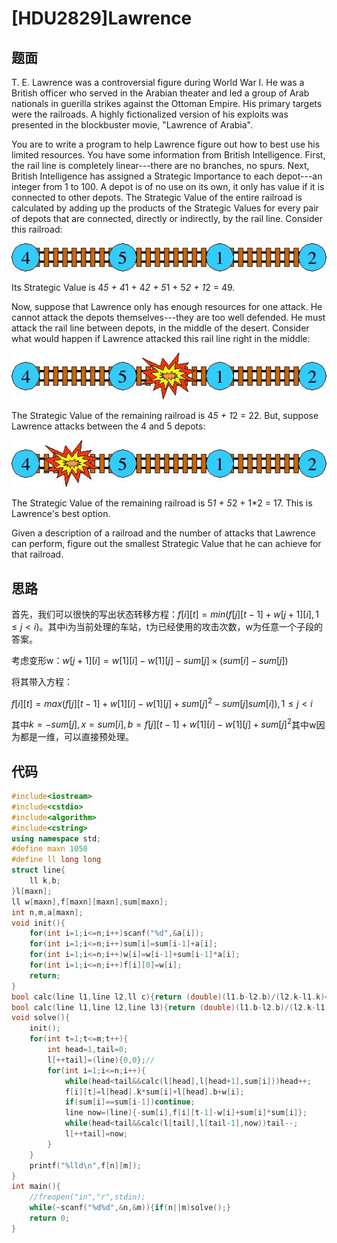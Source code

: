 # [HDU2829]Lawrence

## 题面

  T. E. Lawrence was a controversial figure during World War I. He was a British officer who served in the Arabian theater and led a group of Arab nationals in guerilla strikes against the Ottoman Empire. His primary targets were the railroads. A highly fictionalized version of his exploits was presented in the blockbuster movie, "Lawrence of Arabia".

You are to write a program to help Lawrence figure out how to best use his limited resources. You have some information from British Intelligence. First, the rail line is completely linear---there are no branches, no spurs. Next, British Intelligence has assigned a Strategic Importance to each depot---an integer from 1 to 100. A depot is of no use on its own, it only has value if it is connected to other depots. The Strategic Value of the entire railroad is calculated by adding up the products of the Strategic Values for every pair of depots that are connected, directly or indirectly, by the rail line. Consider this railroad:    

![2829-1](pic/2829-1.jpg)

Its Strategic Value is 4*5 + 4*1 + 4*2 + 5*1 + 5*2 + 1*2 = 49.

Now, suppose that Lawrence only has enough resources for one attack. He cannot attack the depots themselves---they are too well defended. He must attack the rail line between depots, in the middle of the desert. Consider what would happen if Lawrence attacked this rail line right in the middle:  

![2829-2](pic/2829-2.jpg)

The Strategic Value of the remaining railroad is 4*5 + 1*2 = 22. But, suppose Lawrence attacks between the 4 and 5 depots: 

![2829-3](pic/2829-3.jpg)


The Strategic Value of the remaining railroad is 5*1 + 5*2 + 1*2 = 17. This is Lawrence's best option.

Given a description of a railroad and the number of attacks that Lawrence can perform, figure out the smallest Strategic Value that he can achieve for that railroad.   

## 思路

首先，我们可以很快的写出状态转移方程：$f[i][t]=min(f[j][t-1]+w[j+1][i],1\leq j<i)$。其中i为当前处理的车站，t为已经使用的攻击次数，w为任意一个子段的答案。

考虑变形w：$w[j+1][i]=w[1][i]-w[1][j]-sum[j]\times(sum[i]-sum[j])$

将其带入方程：

$f[i][t]=max(f[j][t-1]+w[1][i]-w[1][j]+sum[j]^2-sum[j]sum[i]),1\leq j <i$

其中$k=-sum[j],x=sum[i],b=f[j][t-1]+w[1][i]-w[1][j]+sum[j]^2$其中w因为都是一维，可以直接预处理。

## 代码

```cpp
#include<iostream>
#include<cstdio>
#include<algorithm>
#include<cstring>
using namespace std;
#define maxn 1050
#define ll long long
struct line{
	ll k,b;
}l[maxn];
ll w[maxn],f[maxn][maxn],sum[maxn];
int n,m,a[maxn];
void init(){
	for(int i=1;i<=n;i++)scanf("%d",&a[i]);
	for(int i=1;i<=n;i++)sum[i]=sum[i-1]+a[i];
	for(int i=1;i<=n;i++)w[i]=w[i-1]+sum[i-1]*a[i];
	for(int i=1;i<=n;i++)f[i][0]=w[i];
	return;
}
bool calc(line l1,line l2,ll c){return (double)(l1.b-l2.b)/(l2.k-l1.k)<=c;}
bool calc(line l1,line l2,line l3){return (double)(l1.b-l2.b)/(l2.k-l1.k)>=(l1.b-l3.b)/(l3.k-l1.k);}
void solve(){
	init();
	for(int t=1;t<=m;t++){
		int head=1,tail=0;
		l[++tail]=(line){0,0};//
		for(int i=1;i<=n;i++){
			while(head<tail&&calc(l[head],l[head+1],sum[i]))head++;
			f[i][t]=l[head].k*sum[i]+l[head].b+w[i];
			if(sum[i]==sum[i-1])continue;
			line now=(line){-sum[i],f[i][t-1]-w[i]+sum[i]*sum[i]};
			while(head<tail&&calc(l[tail],l[tail-1],now))tail--;
			l[++tail]=now;
		}
	}
	printf("%lld\n",f[n][m]);
}
int main(){
	//freopen("in","r",stdin);
	while(~scanf("%d%d",&n,&m)){if(n||m)solve();}
	return 0;
}
```


